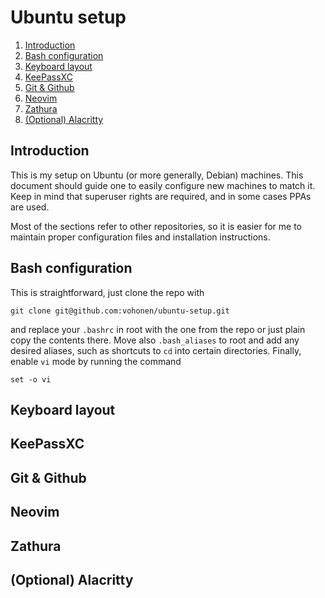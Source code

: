 # Ubuntu setup

1. [Introduction](#introduction)
2. [Bash configuration](#bashconfig)
3. [Keyboard layout](#keyboard)
4. [KeePassXC](#keepassxc)
5. [Git & Github](#git)
6. [Neovim](#nvim)
7. [Zathura](#zathura)
8. [(Optional) Alacritty](#alacritty)

<a name="introduction"></a>
## Introduction
This is my setup on Ubuntu (or more generally, Debian) machines. This document should guide one to easily configure new machines to match it. Keep in mind that superuser rights are required, and in some cases PPAs are used.  

Most of the sections refer to other repositories, so it is easier for me to maintain proper configuration files and installation instructions.

<a name="bashconfig"></a>
## Bash configuration

This is straightforward, just clone the repo with 

```shell
git clone git@github.com:vohonen/ubuntu-setup.git 
```

and replace your `.bashrc` in root with the one from the repo or just plain copy the contents there. Move also `.bash_aliases` to root and add any desired aliases, such as shortcuts to `cd` into certain directories. Finally, enable `vi` mode by running the command 

```shell
set -o vi
```

<a name="keyboard"></a>
## Keyboard layout


<a name="keepassxc"></a>
## KeePassXC


<a name="git"></a>
## Git & Github


<a name="nvim"></a>
## Neovim


<a name="zathura"></a>
## Zathura


<a name="alacritty"></a>
## (Optional) Alacritty


